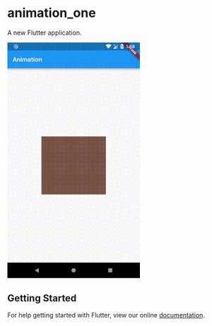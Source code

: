 # animation_one

A new Flutter application.

<img src=https://github.com/mohamed0fadel/Flutter-Cat-in-box-animation/blob/master/result.gif width="300"/>


## Getting Started

For help getting started with Flutter, view our online
[documentation](https://flutter.io/).

